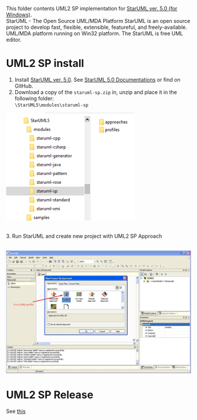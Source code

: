 This folder contents UML2 SP implementation for [StarUML ver. 5.0 (for Windows)](http://staruml.sourceforge.net/v1/about.php).<br> 
StarUML - The Open Source UML/MDA Platform StarUML is an open source project to develop fast, flexible, extensible, featureful, and freely-available. UML/MDA platform running on Win32 platform. The StarUML is free UML editor.

# UML2 SP install

1. Install [StarUML ver. 5.0](https://sourceforge.net/projects/staruml/files/staruml/5.0/). See [StarUML 5.0 Documentations](http://staruml.sourceforge.net/v1/documentations.php) or find on GitHub.<br>
2. Download a copy of the `staruml-sp.zip` in, unzip and place it in the following folder:<br>
`\StarUML5\modules\staruml-sp`<br>
<p><img src="star-uml-folder.png" alt="" /></p>
<br>
3. Run StarUML and create new project with UML2 SP Approach <br><br>
<p><img src="pic1.jpg" alt="" /></p>

# UML2 SP Release
See [this](release.md)
